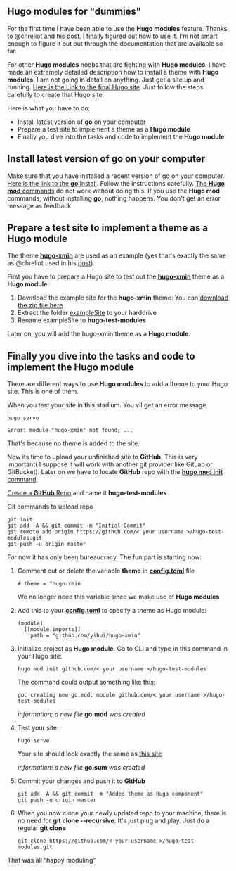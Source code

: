 ## Hugo modules for "dummies"

For the first time I have been able to use the **Hugo modules** feature. Thanks to @chreliot and his [post](https://discourse.gohugo.io/t/how-to-add-a-theme-using-modules-for-beginners/20665), I finally figured out how to use it. I'm not smart enough to figure it out out through the documentation that are available so far.

For other **Hugo modules** noobs that are fighting with **Hugo modules**. I have made an extremely detailed description how to install a theme with **Hugo modules**. I am not going in detail on anything. Just get a site up and running. [Here is the Link to the final Hugo site](https://github.com/craftsmandigital/hugo-test-modules). Just follow the steps carefully to create that Hugo site.

Here is what you have to do:

* Install latest version of **go** on your computer
* Prepare a test site to implement a theme as a **Hugo module**
* Finally you dive into the tasks and code to implement the **Hugo module**

## Install latest version of **go** on your computer

Make sure that you have installed a recent version of go on your computer. [Here is the link to the **go** install](https://golang.org/dl/). Follow the instructions carefully. [The **Hugo mod** commands](https://gohugo.io/commands/hugo_mod/) do not work without doing this. If you use the **Hugo mod** commands, without installing **go**, nothing happens. You don't get an error message as feedback.

## Prepare a test site to implement a theme as a **Hugo module**

The theme **[hugo-xmin](http://github.com/yihui/hugo-xmin)** are used as an example (yes that's exactly the same as @chreliot used in his [post](https://discourse.gohugo.io/t/how-to-add-a-theme-using-modules-for-beginners/20665))

First you have to prepare a Hugo site to test out the **[hugo-xmin](http://github.com/yihui/hugo-xmin)** theme as a **Hugo module**

1. Download the example site for the **hugo-xmin** theme:
You can [download the zip file here](https://github.com/yihui/hugo-xmin/archive/master.zip)
2. Extract the folder [exampleSite](https://github.com/yihui/hugo-xmin/tree/master/exampleSite) to your harddrive
3. Rename exampleSite to **hugo-test-modules**

Later on, you will add the hugo-xmin theme as a **Hugo module**.

## Finally you dive into the tasks and code to implement the **Hugo module**

There are different ways to use **Hugo modules** to add a theme to your Hugo site. This is one of them.

When you test your site in this stadium. You vil get an error message.

```
hugo serve
```
`Error: module "hugo-xmin" not found; ...`

That's because no theme is added to the site.

Now its time to upload your unfinished site to **GitHub**. This is very important( I suppose it will work with another git provider like GitLab or GitBucket). Later on we have to locate **GitHub** repo with the [**hugo mod init** command](https://gohugo.io/commands/hugo_mod_init/).

[Create a **GitHub** Repo](https://github.com/new) and name it **hugo-test-modules**

Git commands to upload repo
```
git init
git add -A && git commit -m "Initial Commit"
git remote add origin https://github.com/< your username >/hugo-test-modules.git
git push -u origin master
```

For now it has only been bureaucracy. The fun part is starting now:

1. Comment out or delete the variable **theme** in **[config.toml](https://github.com/craftsmandigital/dummy/blob/master/config.toml)** file

   ```
   # theme = "hugo-xmin
   ```
   We no longer need this variable since we make use of **Hugo modules**

1. Add this to your **[config.toml](https://github.com/craftsmandigital/dummy/blob/master/config.toml)** to specify a theme as Hugo module:
   ```
   [module]
     [[module.imports]]
       path = "github.com/yihui/hugo-xmin"
   ```
1. Initialize project as **Hugo module**. Go to CLI and type in this command in your Hugo site:
   ```
   hugo mod init github.com/< your username >/hugo-test-modules
   ```
   The command could output something like this:
   
   `go: creating new go.mod: module github.com/< your username >/hugo-test-modules`
   
   *information: a new file* **go.mod** *was created*

1. Test your site:
   ```
   hugo serve
   ```
   
   Your site should look exactly the same as [this site](https://xmin.yihui.name/)
   
   *information: a new file* **go.sum** *was created*

1. Commit your changes and push it to **GitHub**
   ```
   git add -A && git commit -m "Added theme as Hugo component"
   git push -u origin master
   ```

1. When you now clone your newly updated repo to your machine, there is no need for **git clone --recursive**. It's just plug and play. Just do a regular **git clone**
   ```
   git clone https://github.com/< your username >/hugo-test-modules.git
   ```


That was all “happy moduling”
